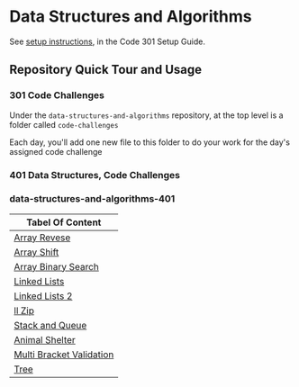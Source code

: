 # Data Structures and Algorithms

See [setup instructions](https://codefellows.github.io/setup-guide/code-301/3-code-challenges), in the Code 301 Setup Guide.

## Repository Quick Tour and Usage

### 301 Code Challenges

Under the `data-structures-and-algorithms` repository, at the top level is a folder called `code-challenges`

Each day, you'll add one new file to this folder to do your work for the day's assigned code challenge

### 401 Data Structures, Code Challenges

### data-structures-and-algorithms-401


|Tabel Of Content|
|----------------|
| [Array Revese](https://github.com/hamzashamoun96/data-structures-and-algorithms/blob/master/challenges/arrayReverse/array-README.md)|
| [Array Shift](https://github.com/hamzashamoun96/data-structures-and-algorithms/blob/master/challenges/arrayShift/array-README.md)|
| [Array Binary Search](https://github.com/hamzashamoun96/data-structures-and-algorithms/blob/array-binary-search/challenges/arrayBinarySearch/README..md)|
| [Linked Lists](https://github.com/hamzashamoun96/data-structures-and-algorithms/blob/linked-list/challenges/linked-list/REAME.md)|
| [Linked Lists 2](https://github.com/hamzashamoun96/data-structures-and-algorithms/blob/linked-list/challenges/linked-list/REAME.md)|
| [ll Zip](https://github.com/hamzashamoun96/data-structures-and-algorithms/blob/linked-list/challenges/linked-list/REAME.md)|
| [Stack and Queue](https://github.com/hamzashamoun96/data-structures-and-algorithms/blob/stack-and-queue/challenges/stacksAndQueues/README.md)|
| [Animal Shelter](https://github.com/hamzashamoun96/data-structures-and-algorithms/blob/fifo-animal-shelter/challenges/fifoAnimalShelter/README.md)|
| [Multi Bracket Validation](https://github.com/hamzashamoun96/data-structures-and-algorithms/blob/multi-bracket-validation/challenges/multiBracketValidation/README.md)|
| [Tree](https://github.com/hamzashamoun96/data-structures-and-algorithms/blob/tree/challenges/tree/README.md)|